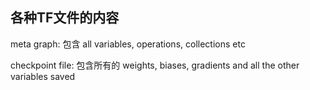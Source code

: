 ## 各种TF文件的内容

meta graph: 包含 all variables, operations, collections etc 

checkpoint file: 包含所有的 weights, biases, gradients and all the other variables saved 